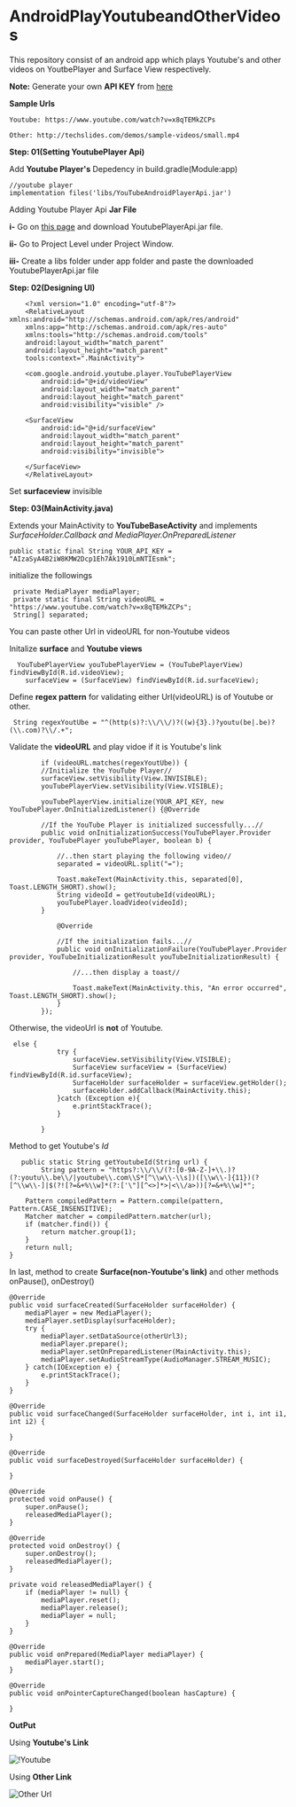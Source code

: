 # AndroidPlayYoutubeandOtherVideos
This repository consist of an android app which plays Youtube's and other videos on YoutbePlayer and Surface View respectively.

**Note:** Generate your own **API KEY** from [here](https://console.developers.google.com/)

**Sample Urls**

    Youtube: https://www.youtube.com/watch?v=x8qTEMkZCPs

    Other: http://techslides.com/demos/sample-videos/small.mp4
    
**Step: 01(Setting YoutubePlayer Api)**

Add **Youtube Player's** Depedency in build.gradle(Module:app)

    //youtube player
    implementation files('libs/YouTubeAndroidPlayerApi.jar')
    
Adding Youtube Player Api **Jar File**

**i-** Go on [this page](https://developers.google.com/youtube/android/player/downloads/) and download YoutubePlayerApi.jar file.

**ii-** Go to Project Level under Project Window.

**iii-** Create a libs folder under app folder and paste the downloaded YoutubePlayerApi.jar file

**Step: 02(Designing UI)**

        <?xml version="1.0" encoding="utf-8"?>
        <RelativeLayout xmlns:android="http://schemas.android.com/apk/res/android"
        xmlns:app="http://schemas.android.com/apk/res-auto"
        xmlns:tools="http://schemas.android.com/tools"
        android:layout_width="match_parent"
        android:layout_height="match_parent"
        tools:context=".MainActivity">

        <com.google.android.youtube.player.YouTubePlayerView
            android:id="@+id/videoView"
            android:layout_width="match_parent"
            android:layout_height="match_parent"
            android:visibility="visible" />

        <SurfaceView
            android:id="@+id/surfaceView"
            android:layout_width="match_parent"
            android:layout_height="match_parent"
            android:visibility="invisible">

        </SurfaceView>
        </RelativeLayout>
        
Set **surfaceview** invisible

**Step: 03(MainActivity.java)**

Extends your MainActivity to **YouTubeBaseActivity** and implements *SurfaceHolder.Callback and MediaPlayer.OnPreparedListener*

    public static final String YOUR_API_KEY = "AIzaSyA4B2iW8KMW2Dcp1Eh7Ak1910LmNTIEsmk";
 
initialize the followings

     private MediaPlayer mediaPlayer;
     private static final String videoURL = "https://www.youtube.com/watch?v=x8qTEMkZCPs";
     String[] separated;
   
You can paste other Url in videoURL for non-Youtube videos

Initalize **surface** and **Youtube views**

      YouTubePlayerView youTubePlayerView = (YouTubePlayerView) findViewById(R.id.videoView);
        surfaceView = (SurfaceView) findViewById(R.id.surfaceView);
        
Define **regex pattern** for validating either Url(videoURL) is of Youtube or other.

     String regexYoutUbe = "^(http(s)?:\\/\\/)?((w){3}.)?youtu(be|.be)?(\\.com)?\\/.+";
  
Validate the **videoURL** and play vidoe if it is Youtube's link

            if (videoURL.matches(regexYoutUbe)) {
            //Initialize the YouTube Player//
            surfaceView.setVisibility(View.INVISIBLE);
            youTubePlayerView.setVisibility(View.VISIBLE);

            youTubePlayerView.initialize(YOUR_API_KEY, new YouTubePlayer.OnInitializedListener() {@Override

            //If the YouTube Player is initialized successfully...//
            public void onInitializationSuccess(YouTubePlayer.Provider provider, YouTubePlayer youTubePlayer, boolean b) {

                //..then start playing the following video//
                separated = videoURL.split("=");

                Toast.makeText(MainActivity.this, separated[0], Toast.LENGTH_SHORT).show();
                String videoId = getYoutubeId(videoURL);
                youTubePlayer.loadVideo(videoId);
            }

                @Override

                //If the initialization fails...//
                public void onInitializationFailure(YouTubePlayer.Provider provider, YouTubeInitializationResult youTubeInitializationResult) {

                    //...then display a toast//

                    Toast.makeText(MainActivity.this, "An error occurred", Toast.LENGTH_SHORT).show();
                }
            });
Otherwise, the videoUrl is **not** of Youtube.

     else {
                try {
                    surfaceView.setVisibility(View.VISIBLE);
                    SurfaceView surfaceView = (SurfaceView) findViewById(R.id.surfaceView);
                    SurfaceHolder surfaceHolder = surfaceView.getHolder();
                    surfaceHolder.addCallback(MainActivity.this);
                }catch (Exception e){
                    e.printStackTrace();
                }

            }
            
Method to get Youtube's *Id*

       public static String getYoutubeId(String url) {
            String pattern = "https?:\\/\\/(?:[0-9A-Z-]+\\.)?(?:youtu\\.be\\/|youtube\\.com\\S*[^\\w\\-\\s])([\\w\\-]{11})(?[^\\w\\-]|$(?![?=&+%\\w]*(?:['\"][^<>]*>|<\\/a>))[?=&+%\\w]*";

        Pattern compiledPattern = Pattern.compile(pattern, Pattern.CASE_INSENSITIVE);
        Matcher matcher = compiledPattern.matcher(url);
        if (matcher.find()) {
            return matcher.group(1);
        }
        return null;
    }
    
In last, method to create **Surface(non-Youtube's link)** and other methods onPause(), onDestroy()

    @Override
    public void surfaceCreated(SurfaceHolder surfaceHolder) {
        mediaPlayer = new MediaPlayer();
        mediaPlayer.setDisplay(surfaceHolder);
        try {
            mediaPlayer.setDataSource(otherUrl3);
            mediaPlayer.prepare();
            mediaPlayer.setOnPreparedListener(MainActivity.this);
            mediaPlayer.setAudioStreamType(AudioManager.STREAM_MUSIC);
        } catch(IOException e) {
            e.printStackTrace();
        }
    }

    @Override
    public void surfaceChanged(SurfaceHolder surfaceHolder, int i, int i1, int i2) {

    }

    @Override
    public void surfaceDestroyed(SurfaceHolder surfaceHolder) {

    }

    @Override
    protected void onPause() {
        super.onPause();
        releasedMediaPlayer();
    }

    @Override
    protected void onDestroy() {
        super.onDestroy();
        releasedMediaPlayer();
    }

    private void releasedMediaPlayer() {
        if (mediaPlayer != null) {
            mediaPlayer.reset();
            mediaPlayer.release();
            mediaPlayer = null;
        }
    }

    @Override
    public void onPrepared(MediaPlayer mediaPlayer) {
        mediaPlayer.start();
    }

    @Override
    public void onPointerCaptureChanged(boolean hasCapture) {

    }
    
 **OutPut**
 
 Using **Youtube's Link**
 
 ![!Youtube](https://i.ibb.co/tqbvFPX/Youtube-Link.png)
 
 Using **Other Link**
 
 ![Other Url](https://i.ibb.co/hmPJk0G/device-2019-07-18-154515.png)

